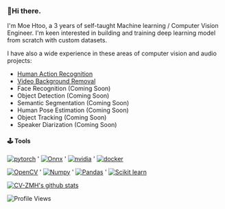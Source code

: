 ### 👋Hi there.

I'm Moe Htoo, a 3 years of self-taught Machine learning / Computer Vision Engineer. I'm keen interested in building and training deep learning model from scratch with custom datasets.

I have also a wide experience in these areas of computer vision and audio projects:

* [Human Action Recognition](https://github.com/CV-ZMH/human-action-recognition)
* [Video Background Removal](https://github.com/CV-ZMH/VideoMatting)
* Face Recognition (Coming Soon)
* Object Detection (Coming Soon)
* Semantic Segmentation (Coming Soon)
* Human Pose Estimation (Coming Soon)
* Object Tracking (Coming Soon)
* Speaker Diarization (Coming Soon)

#### 🕹️ Tools
<a href='https://github.com/shivamkapasia0' target="_blank"><img alt='pytorch' src='https://img.shields.io/badge/PYTORCH-100000?style=social&logo=pytorch&logoColor=D0310D&labelColor=FFFFFF&color=FFFFFF'/></a> ' 
<a href='https://github.com/shivamkapasia0' target="_blank"><img alt='Onnx' src='https://img.shields.io/badge/ONNX-100000?style=social&logo=Onnx&logoColor=467928&labelColor=FFFFFF&color=FFFFFF'/></a> '
<a href='https://github.com/shivamkapasia0' target="_blank"><img alt='nvidia' src='https://img.shields.io/badge/TensorRT-100000?style=social&logo=nvidia&logoColor=4F9625&labelColor=FFFFFF&color=FFFFFF'/></a> '
<a href='https://github.com/shivamkapasia0' target="_blank"><img alt='docker' src='https://img.shields.io/badge/Docker-100000?style=social&logo=docker&logoColor=1973E0&labelColor=FFFFFF&color=FFFFFF'/></a>

<a href='https://github.com/shivamkapasia0' target="_blank"><img alt='OpenCV' src='https://img.shields.io/badge/OpenCV-100000?style=social&logo=OpenCV&logoColor=1973E0&labelColor=FFFFFF&color=FFFFFF'/></a> '
<a href='https://github.com/shivamkapasia0' target="_blank"><img alt='Numpy' src='https://img.shields.io/badge/Numpy-100000?style=social&logo=Numpy&logoColor=165ECA&labelColor=FFFFFF&color=FFFFFF'/></a> '
<a href='https://github.com/shivamkapasia0' target="_blank"><img alt='Pandas' src='https://img.shields.io/badge/Pandas-100000?style=social&logo=Pandas&logoColor=3A3F45&labelColor=FFFFFF&color=FFFFFF'/></a> '
<a href='https://github.com/shivamkapasia0' target="_blank"><img alt='Scikit learn' src='https://img.shields.io/badge/Scikit_Learn-100000?style=social&logo=Scikit learn&logoColor=E07D15&labelColor=FFFFFF&color=FFFFFF'/></a> 
 
[![CV-ZMH's github stats](https://github-readme-stats.vercel.app/api?username=CV-ZMH&show_icons=true&theme=buefy&hide=prs,issues)](https://github.com/CV-ZMH/zmh)

![Profile Views](https://visitor-badge.laobi.icu/badge?page_id=CV-ZMH.CV-ZMH)


[](https://shivamkapasia-developer-edition.ap16.force.com/Badges4Me/s/)


